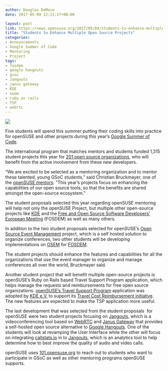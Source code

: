 ```yaml
---
author: Douglas DeMaio
date: 2017-05-09 12:21:17+00:00

layout: post
link: https://news.opensuse.org/2017/05/09/students-to-enhance-multiple-open-source-projects/
title: "Students to Enhance Multiple Open Source Projects"
categories:
- Announcements
- Google Summer of Code
- Mentoring
- Project
tags:
- fosdem
- google hangouts
- gsoc
- Jangouts
- janus gateway
- KDE
- osem
- ruby on rails
- TSP
- webrtc
---
```

![](http://cltk.org/assets/GSoC2016Logo.jpg)

Five students will spend this summer putting their coding skills into practice for openSUSE and other projects during this year’s [Google Summer of Code](https://summerofcode.withgoogle.com/).

The international program that matches mentors and students funded 1,315 student projects this year for [201 open source organizations](https://summerofcode.withgoogle.com/organizations/), who will benefit from the active involvement from these new developers.

“We are excited to be selected as a mentoring organization and to mentor these talented, young GSoC students,” said Christian Bruckmayer, one of the [openSUSE mentors](http://101.opensuse.org/). “This year’s projects focus on enhancing the capabilities of our open source tools, so that the benefits are shared amongst the open-source ecosystem.”

The student proposals selected this year regarding openSUSE mentoring will help not only the openSUSE Project, but multiple other open-source projects like [KDE](https://www.kde.org/) and the [Free and Open Source Software Developers' European Meeting](https://fosdem.org/) (FOSDEM) as well as many others.

In addition to the two student proposals selected for openSUSE’s [Open Source Event Management](http://osem.io/) project, which is a self hosted solution to organize conferences, two other students will be developing implementations on [OSEM](http://osem.io/) for [FOSDEM](https://fosdem.org/).

<!-- more -->The student projects should enhance the features and capabilities for all the organizations that use the event manager to organize and manage conferences all over the world, Bruckmayer said.

Another student project that will benefit multiple open-source projects is openSUSE’s Ruby on Rails based Travel Support Program application, which helps manage the requests and reimbursements for free open source organizations. [openSUSE’s Travel Support Program](https://en.opensuse.org/openSUSE:Travel_Support_Program) application was adopted by [KDE e.V.](https://ev.kde.org/) to support its [Travel Cost Reimbursement initiative](https://ev.kde.org/rules/reimbursement_policy.php). The new features are expected to make the TSP application more useful.

The last development that was selected from the student proposals  for openSUSE were two student projects focusing on [Jangouts](https://github.com/jangouts/jangouts), which is a videoconferencing tool based on [WebRTC](https://webrtc.org/) and [Janus Gateway](https://github.com/meetecho/janus-gateway) that provides a self-hosted open source alternative to [Google Hangouts](https://hangouts.google.com/). One of the students will look at revamping the User Interface while the other will focus on integrating [callstats.io](https://www.callstats.io/) in to [Jangouts](https://github.com/jangouts/jangouts), which is an analytics tool to help determine how to best improve the quality of audio and video calls.

openSUSE uses [101.opensuse.org](http://101.opensuse.org/) to reach out to students who want to participate in GSoC as well as other mentoring programs openSUSE supports.		

